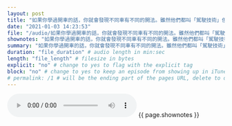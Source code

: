 ```yaml
---
layout: post
title: "如果你學過開車的話，你就會發現不同車有不同的開法。雖然他們都叫「駕駛技術」但是不同的車子，有不同的開法。拖拉車與大巴士絕對是不同的開法。" # quotes allow forbidden characters like the colon
date: "2021-01-03 14:23:53"
file: "/audio/如果你學過開車的話，你就會發現不同車有不同的開法。雖然他們都叫「駕駛技術」但是不同的車子，有不同的開法。拖拉車與大巴士絕對是不同的開法。.mp3"
shownotes: "如果你學過開車的話，你就會發現不同車有不同的開法。雖然他們都叫「駕駛技術」但是不同的車子，有不同的開法。拖拉車與大巴士絕對是不同的開法。"
summary: "如果你學過開車的話，你就會發現不同車有不同的開法。雖然他們都叫「駕駛技術」但是不同的車子，有不同的開法。拖拉車與大巴士絕對是不同的開法。"
duration: "file_duration" # audio length in min:sec
length: "file_length" # filesize in bytes
explicit: "no" # change to yes to flag with the explicit tag
block: "no" # change to yes to keep an episode from showing up in iTunes
# permalink: /1 # will be the ending part of the pages URL, delete to default to the title
---
```


<audio controls>
<source src="{{site.url}}{{site.baseurl}}{{ page.file }}" type="audio/x-mp3">
Your browser does not support the audio element.
</audio>
{{ page.shownotes }}
